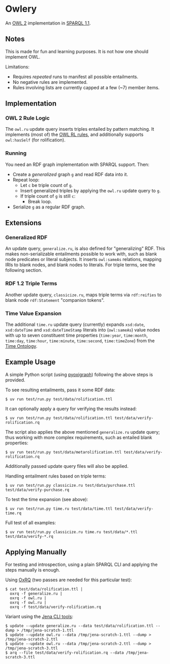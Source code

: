 # Owlery

An [OWL 2](https://www.w3.org/TR/owl2-overview/) implementation in [SPARQL 1.1](https://www.w3.org/TR/sparql11-update/).

## Notes

This is made for fun and learning purposes. It is not how one should implement OWL.

Limitations:
* Requires *repeated* runs to manifest all possible entailments.
* No negative rules are implemented.
* Rules involving lists are currently capped at a few (~7) member items.

## Implementation

### OWL 2 Rule Logic

The `owl.ru` update query inserts triples entailed by pattern matching. It implements (most of) the [OWL RL rules](https://www.w3.org/TR/owl2-profiles/#Reasoning_in_OWL_2_RL_and_RDF_Graphs_using_Rules), and additionally supports `owl:hasSelf` (for rolification).

### Running

You need an RDF graph implementation with SPARQL support. Then:

* Create a *generalized* graph `g` and read RDF data into it.
* Repeat loop:
  - Let `c` be triple count of `g`.
  - Insert generalized triples by applying the `owl.ru` update query to `g`.
  - If triple count of `g` is still `c`:
    - Break loop.
* Serialize `g` as a regular RDF graph.

## Extensions

### Generalized RDF

An update query, `generalize.ru`, is also defined for "generalizing" RDF. This makes non-serializable entailments possible to work with, such as blank node predicates or literal subjects. It inserts `owl:sameAs` relations, mapping IRIs to blank nodes, and blank nodes to literals. For triple terms, see the following section.

### RDF 1.2 Triple Terms

Another update query, `classicize.ru`, maps triple terms via `rdf:reifies` to blank node `rdf:Statement` "companion tokens".

### Time Value Expansion

The additional `time.ru` update query (currently) expands `xsd:date`, `xsd:dateTime` and `xsd:dateTimeStamp` literals into (`owl:sameAs`) value nodes with up to seven constituent time properties (`time:year`, `time:month`, `time:day`, `time:hour`, `time:minute`, `time:second`, `time:timeZone`) from the [Time Ontology](https://www.w3.org/TR/owl-time/).

## Example Usage

A simple Python script (using [pyoxigraph](https://pyoxigraph.readthedocs.io/)) following the above steps is provided.

To see resulting entailments, pass it some RDF data:

    $ uv run test/run.py test/data/rolification.ttl

It can optionally apply a query for verifying the results instead:

    $ uv run test/run.py test/data/rolification.ttl test/data/verify-rolification.rq

The script also applies the above mentioned `generalize.ru` update query; thus working with more complex requirements, such as entailed blank properties:

    $ uv run test/run.py test/data/metarolification.ttl test/data/verify-rolification.rq

Additionally passed update query files will also be applied.

Handling entailment rules based on triple terms:

    $ uv run test/run.py classicize.ru test/data/purchase.ttl test/data/verify-purchase.rq

To test the time expansion (see above):

    $ uv run test/run.py time.ru test/data/time.ttl test/data/verify-time.rq

Full test of all examples:

    $ uv run test/run.py classicize.ru time.ru test/data/*.ttl test/data/verify-*.rq

## Applying Manually

For testing and introspection, using a plain SPARQL CLI and applying the steps manually is enough.

Using [OxRQ](https://github.com/niklasl/oxrq) (two passes are needed for this particular test):

    $ cat test/data/rolification.ttl |
      oxrq -f generalize.ru |
      oxrq -f owl.ru |
      oxrq -f owl.ru |
      oxrq -f test/data/verify-rolification.rq

Variant using the [Jena CLI tools](https://jena.apache.org/documentation/tools/index.html):

    $ update --update generalize.ru --data test/data/rolification.ttl --dump > /tmp/jena-scratch-1.ttl
    $ update --update owl.ru --data /tmp/jena-scratch-1.ttl --dump > /tmp/jena-scratch-2.ttl
    $ update --update owl.ru --data /tmp/jena-scratch-2.ttl --dump > /tmp/jena-scratch-3.ttl
    $ arq --file test/data/verify-rolification.rq --data /tmp/jena-scratch-3.ttl

